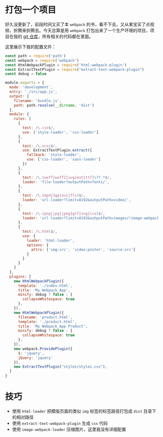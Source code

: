 # 打包一个项目

好久没更新了，前段时间又买了本 `webpack` 的书，看不下去，又从某宝买了点视频，折腾来折腾去。今天总算是用 `webpack` 打包出来了一个生产环境的项目，项目在我的 [git 仓库](http://github.com/honestxll/car)，所有相关的代码都在里面。

这里展示下我的配置文件：

```js
const path = require('path')
const webpack = require('webpack')
const HtmlWebpackPlugin = require('html-webpack-plugin')
const ExtractTextPlugin = require("extract-text-webpack-plugin")
const debug = false

module.exports = {
  mode: 'development',
  entry: './src/app.js',
  output: {
    filename: 'bundle.js',
    path: path.resolve(__dirname, 'dist')
  },
  module: {
    rules: [
      {
        test: /\.css$/,
        use: ['style-loader', 'css-loader']
      },
      {
        test: /\.scss$/,
        use: ExtractTextPlugin.extract({
          fallback: 'style-loader',
          use: ['css-loader', 'sass-loader']
        })
      },
      {
        test: /\.(woff|woff2|svg|eot|ttf)\??.*$/,
        loader: 'file-loader?outputPath=fonts/',
      },
      {
        test: /\.(mp4|3gp|avi|flv)$/,
        loader: 'url-loader?limit=8192&outputPath=video/',
      },
      {
        test: /\.(png|jpg|jpeg|gif|svg|ico)$/,
        loader: 'url-loader?limit=8192&outputPath=images/!image-webpack-loader',
      },
      {
        test: /\.html$/,
        use: {
          loader: 'html-loader',
          options: {
            attrs: ['img:src', 'video:poster', 'source:src']
          }
        }
      }
    ]
  },
  plugins: [
    new HtmlWebpackPlugin({
      template: './index.html',
      title: 'My Webpack App',
      minify: debug ? false : {
        collapseWhitespace: true
      },
    }),
    new HtmlWebpackPlugin({
      filename: 'product.html',
      template: './product.html',
      title: 'My Webpack App Product',
      minify: debug ? false : {
        collapseWhitespace: true
      },
    }),
    new webpack.ProvidePlugin({
      $: 'jquery',
      jQuery: 'jquery'
    }),
    new ExtractTextPlugin("styles/styles.css"),
  ]
}
```

# 技巧

- 使用 `html-loader` 把模版页面的类似 `img` 标签的标签路径打包成 `dist` 目录下的相对路径
- 使用 `extract-text-webpack-plugin` 生成 `css` 代码
- 使用 `image-webpack-loader` 压缩图片，这里我没有详细配置
